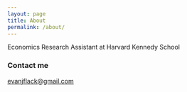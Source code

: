 ```yaml
---
layout: page
title: About
permalink: /about/
---
```


Economics Research Assistant at Harvard Kennedy School

### Contact me

[evanjflack@gmail.com](mailto:evanjflack@gmail.com)
